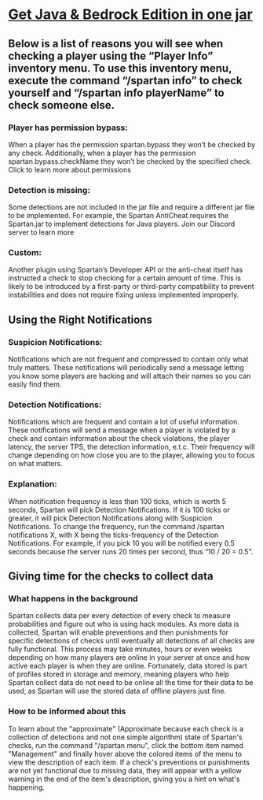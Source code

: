 # <a href="https://www.paypal.com/ncp/payment/EVXKXBD6M5XPC">Get Java & Bedrock Edition in one jar</a>
## Below is a list of reasons you will see when checking a player using the “Player Info” inventory menu. To use this inventory menu, execute the command “/spartan info” to check yourself and “/spartan info playerName” to check someone else.

### Player has permission bypass:
When a player has the permission spartan.bypass they won’t be checked by any check. Additionally, when a player has the permission spartan.bypass.checkName they won’t be checked by the specified check. Click to learn more about permissions

### Detection is missing:
Some detections are not included in the jar file and require a different jar file to be implemented. For example, the Spartan AntiCheat requires the Spartan.jar to implement detections for Java players. Join our Discord server to learn more

### Custom:
Another plugin using Spartan’s Developer API or the anti-cheat itself has instructed a check to stop checking for a certain amount of time. This is likely to be introduced by a first-party or third-party compatibility to prevent instabilities and does not require fixing unless implemented improperly.

## Using the Right Notifications

### Suspicion Notifications:
Notifications which are not frequent and compressed to contain only what truly matters. These notifications will periodically send a message letting you know some players are hacking and will attach their names so you can easily find them.

### Detection Notifications:
Notifications which are frequent and contain a lot of useful information. These notifications will send a message when a player is violated by a check and contain information about the check violations, the player latency, the server TPS, the detection information, e.t.c. Their frequency will change depending on how close you are to the player, allowing you to focus on what matters.

### Explanation:
When notification frequency is less than 100 ticks, which is worth 5 seconds, Spartan will pick Detection Notifications. If it is 100 ticks or greater, it will pick Detection Notifications along with Suspicion Notifications. To change the frequency, run the command /spartan notifications X, with X being the ticks-frequency of the Detection Notifications. For example, if you pick 10 you will be notified every 0.5 seconds because the server runs 20 times per second, thus “10 / 20 = 0.5”.

## Giving time for the checks to collect data

### What happens in the background
Spartan collects data per every detection of every check to measure probabilities and figure out who is using hack modules. As more data is collected, Spartan will enable preventions and then punishments for specific detections of checks until eventually all detections of all checks are fully functional. This process may take minutes, hours or even weeks depending on how many players are online in your server at once and how active each player is when they are online. Fortunately, data stored is part of profiles stored in storage and memory, meaning players who help Spartan collect data do not need to be online all the time for their data to be used, as Spartan will use the stored data of offline players just fine.

### How to be informed about this
To learn about the "approximate" (Approximate because each check is a collection of detections and not one simple algorithm) state of Spartan's checks, run the command "/spartan menu", click the bottom item named "Management" and finally hover above the colored items of the menu to view the description of each item. If a check's preventions or punishments are not yet functional due to missing data, they will appear with a yellow warning in the end of the item's description, giving you a hint on what's happening.
